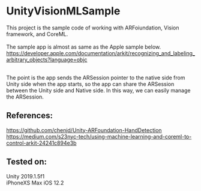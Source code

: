 # UnityVisionMLSample
This project is the sample code of working with ARFoiundation, Vision framework, and CoreML.<br>
<br>
The sample app is almost as same as the Apple sample below.<br>
https://developer.apple.com/documentation/arkit/recognizing_and_labeling_arbitrary_objects?language=objc<br>
<br>

The point is the app sends the ARSession pointer to the native side from Unity side when the app starts, so the app can share the ARSession between the Unity side and Native side.
In this way, we can easily manage the ARSession.

## References:
https://github.com/chenjd/Unity-ARFoundation-HandDetection<br>
https://medium.com/s23nyc-tech/using-machine-learning-and-coreml-to-control-arkit-24241c894e3b

## Tested on:
Unity 2019.1.5f1<br>
iPhoneXS Max iOS 12.2
